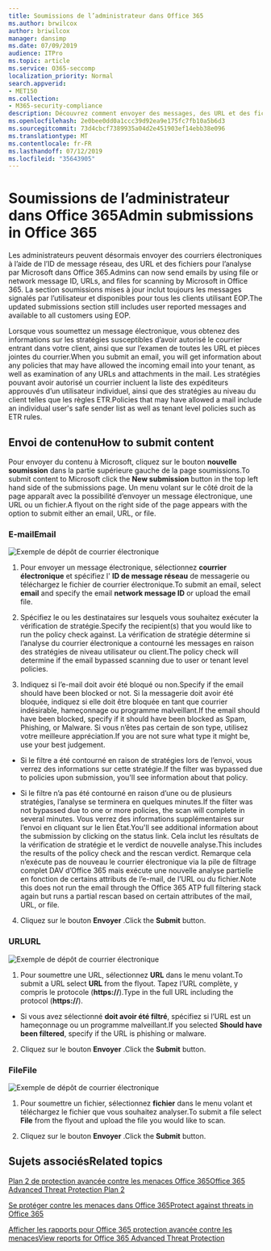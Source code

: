 ```yaml
---
title: Soumissions de l’administrateur dans Office 365
ms.author: brwilcox
author: briwilcox
manager: dansimp
ms.date: 07/09/2019
audience: ITPro
ms.topic: article
ms.service: O365-seccomp
localization_priority: Normal
search.appverid:
- MET150
ms.collection:
- M365-security-compliance
description: Découvrez comment envoyer des messages, des URL et des fichiers potentiellement dangereux à Microsoft.
ms.openlocfilehash: 2e0bee0dd0a1ccc39d92ea9e175fc7fb10a5b6d3
ms.sourcegitcommit: 73d4cbcf7389935a04d2e451903ef14ebb38e096
ms.translationtype: MT
ms.contentlocale: fr-FR
ms.lasthandoff: 07/12/2019
ms.locfileid: "35643905"
---
```

# <a name="admin-submissions-in-office-365"></a><span data-ttu-id="2e063-103">Soumissions de l’administrateur dans Office 365</span><span class="sxs-lookup"><span data-stu-id="2e063-103">Admin submissions in Office 365</span></span>

<span data-ttu-id="2e063-104">Les administrateurs peuvent désormais envoyer des courriers électroniques à l’aide de l’ID de message réseau, des URL et des fichiers pour l’analyse par Microsoft dans Office 365.</span><span class="sxs-lookup"><span data-stu-id="2e063-104">Admins can now send emails by using file or network message ID, URLs, and files for scanning by Microsoft in Office 365.</span></span> <span data-ttu-id="2e063-105">La section soumissions mises à jour inclut toujours les messages signalés par l’utilisateur et disponibles pour tous les clients utilisant EOP.</span><span class="sxs-lookup"><span data-stu-id="2e063-105">The updated submissions section still includes user reported messages and available to all customers using EOP.</span></span>

<span data-ttu-id="2e063-106">Lorsque vous soumettez un message électronique, vous obtenez des informations sur les stratégies susceptibles d’avoir autorisé le courrier entrant dans votre client, ainsi que sur l’examen de toutes les URL et pièces jointes du courrier.</span><span class="sxs-lookup"><span data-stu-id="2e063-106">When you submit an email, you will get information about any policies that may have allowed the incoming email into your tenant, as well as examination of any URLs and attachments in the mail.</span></span> <span data-ttu-id="2e063-107">Les stratégies pouvant avoir autorisé un courrier incluent la liste des expéditeurs approuvés d’un utilisateur individuel, ainsi que des stratégies au niveau du client telles que les règles ETR.</span><span class="sxs-lookup"><span data-stu-id="2e063-107">Policies that may have allowed a mail include an individual user's safe sender list as well as tenant level policies such as ETR rules.</span></span> 


## <a name="how-to-submit-content"></a><span data-ttu-id="2e063-108">Envoi de contenu</span><span class="sxs-lookup"><span data-stu-id="2e063-108">How to submit content</span></span>

<span data-ttu-id="2e063-109">Pour envoyer du contenu à Microsoft, cliquez sur le bouton **nouvelle soumission** dans la partie supérieure gauche de la page soumissions.</span><span class="sxs-lookup"><span data-stu-id="2e063-109">To submit content to Microsoft click the **New submission** button in the top left hand side of the submissions page.</span></span> <span data-ttu-id="2e063-110">Un menu volant sur le côté droit de la page apparaît avec la possibilité d’envoyer un message électronique, une URL ou un fichier.</span><span class="sxs-lookup"><span data-stu-id="2e063-110">A flyout on the right side of the page appears with the option to submit either an email, URL, or file.</span></span> 

### <a name="email"></a><span data-ttu-id="2e063-111">E-mail</span><span class="sxs-lookup"><span data-stu-id="2e063-111">Email</span></span>
![Exemple de dépôt de courrier électronique](media/submission-flyout-email.PNG)
1. <span data-ttu-id="2e063-113">Pour envoyer un message électronique, sélectionnez **courrier électronique** et spécifiez l' **ID de message réseau** de messagerie ou téléchargez le fichier de courrier électronique.</span><span class="sxs-lookup"><span data-stu-id="2e063-113">To submit an email, select **email** and specify the email **network message ID** or upload the email file.</span></span> 

2. <span data-ttu-id="2e063-114">Spécifiez le ou les destinataires sur lesquels vous souhaitez exécuter la vérification de stratégie.</span><span class="sxs-lookup"><span data-stu-id="2e063-114">Specify the recipient(s) that you would like to run the policy check against.</span></span> <span data-ttu-id="2e063-115">La vérification de stratégie détermine si l’analyse du courrier électronique a contourné les messages en raison des stratégies de niveau utilisateur ou client.</span><span class="sxs-lookup"><span data-stu-id="2e063-115">The policy check will determine if the email bypassed scanning due to user or tenant level policies.</span></span> 

3. <span data-ttu-id="2e063-116">Indiquez si l’e-mail doit avoir été bloqué ou non.</span><span class="sxs-lookup"><span data-stu-id="2e063-116">Specify if the email should have been blocked or not.</span></span> <span data-ttu-id="2e063-117">Si la messagerie doit avoir été bloquée, indiquez si elle doit être bloquée en tant que courrier indésirable, hameçonnage ou programme malveillant.</span><span class="sxs-lookup"><span data-stu-id="2e063-117">If the email should have been blocked, specify if it should have been blocked as Spam, Phishing, or Malware.</span></span> <span data-ttu-id="2e063-118">Si vous n’êtes pas certain de son type, utilisez votre meilleure appréciation.</span><span class="sxs-lookup"><span data-stu-id="2e063-118">If you are not sure what type it might be, use your best judgement.</span></span>  

* <span data-ttu-id="2e063-119">Si le filtre a été contourné en raison de stratégies lors de l’envoi, vous verrez des informations sur cette stratégie.</span><span class="sxs-lookup"><span data-stu-id="2e063-119">If the filter was bypassed due to policies upon submission, you'll see information about that policy.</span></span>

* <span data-ttu-id="2e063-120">Si le filtre n’a pas été contourné en raison d’une ou de plusieurs stratégies, l’analyse se terminera en quelques minutes.</span><span class="sxs-lookup"><span data-stu-id="2e063-120">If the filter was not bypassed due to one or more policies, the scan will complete in several minutes.</span></span> <span data-ttu-id="2e063-121">Vous verrez des informations supplémentaires sur l’envoi en cliquant sur le lien État.</span><span class="sxs-lookup"><span data-stu-id="2e063-121">You'll see additional information about the submission by clicking on the status link.</span></span> <span data-ttu-id="2e063-122">Cela inclut les résultats de la vérification de stratégie et le verdict de nouvelle analyse.</span><span class="sxs-lookup"><span data-stu-id="2e063-122">This includes the results of the policy check and the rescan verdict.</span></span> <span data-ttu-id="2e063-123">Remarque cela n’exécute pas de nouveau le courrier électronique via la pile de filtrage complet DAV d’Office 365 mais exécute une nouvelle analyse partielle en fonction de certains attributs de l’e-mail, de l’URL ou du fichier.</span><span class="sxs-lookup"><span data-stu-id="2e063-123">Note this does not run the email through the Office 365 ATP full filtering stack again but runs a partial rescan based on certain attributes of the mail, URL, or file.</span></span> 

4. <span data-ttu-id="2e063-124">Cliquez sur le bouton **Envoyer** .</span><span class="sxs-lookup"><span data-stu-id="2e063-124">Click the **Submit** button.</span></span>

### <a name="url"></a><span data-ttu-id="2e063-125">URL</span><span class="sxs-lookup"><span data-stu-id="2e063-125">URL</span></span>
![Exemple de dépôt de courrier électronique](media/submission-url-flyout.png)
1. <span data-ttu-id="2e063-127">Pour soumettre une URL, sélectionnez **URL** dans le menu volant.</span><span class="sxs-lookup"><span data-stu-id="2e063-127">To submit a URL select **URL** from the flyout.</span></span> <span data-ttu-id="2e063-128">Tapez l’URL complète, y compris le protocole (**https://**).</span><span class="sxs-lookup"><span data-stu-id="2e063-128">Type in the full URL including the protocol (**https://**).</span></span> 

* <span data-ttu-id="2e063-129">Si vous avez sélectionné **doit avoir été filtré**, spécifiez si l’URL est un hameçonnage ou un programme malveillant.</span><span class="sxs-lookup"><span data-stu-id="2e063-129">If you selected **Should have been filtered**, specify if the URL is phishing or malware.</span></span>

2. <span data-ttu-id="2e063-130">Cliquez sur le bouton **Envoyer** .</span><span class="sxs-lookup"><span data-stu-id="2e063-130">Click the **Submit** button.</span></span> 


### <a name="file"></a><span data-ttu-id="2e063-131">File</span><span class="sxs-lookup"><span data-stu-id="2e063-131">File</span></span>
![Exemple de dépôt de courrier électronique](media/submission-file-flyout.PNG)
1. <span data-ttu-id="2e063-133">Pour soumettre un fichier, sélectionnez **fichier** dans le menu volant et téléchargez le fichier que vous souhaitez analyser.</span><span class="sxs-lookup"><span data-stu-id="2e063-133">To submit a file select **File** from the flyout and upload the file you would like to scan.</span></span> 

2. <span data-ttu-id="2e063-134">Cliquez sur le bouton **Envoyer** .</span><span class="sxs-lookup"><span data-stu-id="2e063-134">Click the **Submit** button.</span></span>


## <a name="related-topics"></a><span data-ttu-id="2e063-135">Sujets associés</span><span class="sxs-lookup"><span data-stu-id="2e063-135">Related topics</span></span>

[<span data-ttu-id="2e063-136">Plan 2 de protection avancée contre les menaces Office 365</span><span class="sxs-lookup"><span data-stu-id="2e063-136">Office 365 Advanced Threat Protection Plan 2</span></span>](office-365-ti.md)
  
[<span data-ttu-id="2e063-137">Se protéger contre les menaces dans Office 365</span><span class="sxs-lookup"><span data-stu-id="2e063-137">Protect against threats in Office 365</span></span>](protect-against-threats.md)
  
[<span data-ttu-id="2e063-138">Afficher les rapports pour Office 365 protection avancée contre les menaces</span><span class="sxs-lookup"><span data-stu-id="2e063-138">View reports for Office 365 Advanced Threat Protection</span></span>](view-reports-for-atp.md)
  

